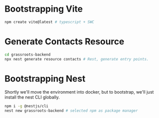 # Bootstrapping Vite
```sh
npm create vite@latest # typescript + SWC
```

# Generate Contacts Resource
```sh
cd grassroots-backend
npx nest generate resource contacts # Rest, generate entry points.
```

# Bootstrapping Nest
Shortly we'll move the environment into docker, but to bootstrap, we'll just install the nest CLI globally.

```sh
npm i -g @nestjs/cli
nest new grassroots-backend # selected npm as package manager
```